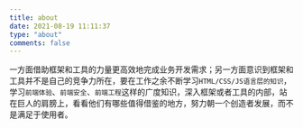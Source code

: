 ```yaml
---
title: about
date: 2021-08-19 11:11:37
type: "about"
comments: false
---
```


一方面借助框架和工具的力量更高效地完成业务开发需求；另一方面意识到框架和工具并不是自己的竞争力所在，要在工作之余不断学习`HTML/CSS/JS语言层的知识`，学习`前端体验`、`前端安全`、`前端工程`这样的广度知识，深入框架或者工具的内部，站在巨人的肩膀上，看看他们有哪些值得借鉴的地方，努力朝一个创造者发展，而不是满足于使用者。